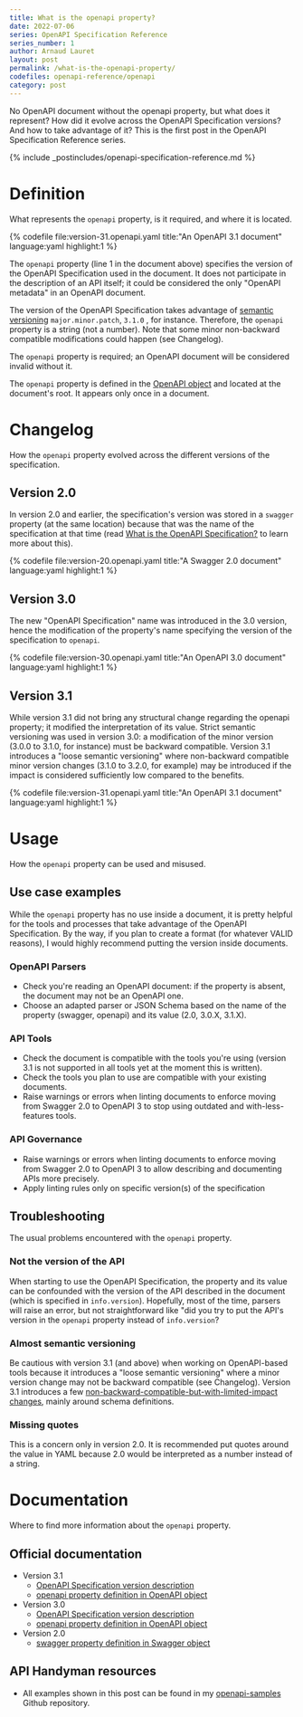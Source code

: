 ```yaml
---
title: What is the openapi property?
date: 2022-07-06
series: OpenAPI Specification Reference
series_number: 1
author: Arnaud Lauret
layout: post
permalink: /what-is-the-openapi-property/
codefiles: openapi-reference/openapi
category: post
---
```


No OpenAPI document without the openapi property, but what does it represent? How did it evolve across the OpenAPI Specification versions? And how to take advantage of it? This is the first post in the OpenAPI Specification Reference series.
<!--more-->

{% include _postincludes/openapi-specification-reference.md %}

# Definition

What represents the `openapi` property, is it required, and where it is located.

{% codefile file:version-31.openapi.yaml title:"An OpenAPI 3.1 document" language:yaml highlight:1 %}

The `openapi` property (line 1 in the document above) specifies the version of the OpenAPI Specification used in the document. It does not participate in the description of an API itself; it could be considered the only "OpenAPI metadata" in an OpenAPI document. 

The version of the OpenAPI Specification takes advantage of [semantic versioning](https://semver.org/) `major.minor.patch`, `3.1.0` , for instance. Therefore, the `openapi` property is a string (not a number).  Note that some minor non-backward compatible modifications could happen (see Changelog).

The `openapi` property is required; an OpenAPI document will be considered invalid without it.

The `openapi` property is defined in the [OpenAPI object](https://github.com/OAI/OpenAPI-Specification/blob/main/versions/3.1.0.md#oasObject) and located at the document's root. It appears only once in a document.

# Changelog

How the `openapi` property evolved across the different versions of the specification.

## Version 2.0

In version 2.0 and earlier, the specification's version was stored in a `swagger` property (at the same location) because that was the name of the specification at that time (read [What is the OpenAPI Specification?](https://apihandyman.io/what-is-the-openapi-specification/) to learn more about this).

{% codefile file:version-20.openapi.yaml title:"A Swagger 2.0 document" language:yaml highlight:1 %}


## Version 3.0

The new "OpenAPI Specification" name was introduced in the 3.0 version, hence the modification of the property's name specifying the version of the specification to `openapi`.

{% codefile file:version-30.openapi.yaml title:"An OpenAPI 3.0 document" language:yaml highlight:1 %}

## Version 3.1

While version 3.1 did not bring any structural change regarding the openapi property; it modified the interpretation of its value. Strict semantic versioning was used in version 3.0: a modification of the minor version (3.0.0 to 3.1.0, for instance) must be backward compatible. Version 3.1 introduces a "loose semantic versioning" where non-backward compatible minor version changes (3.1.0 to 3.2.0, for example) may be introduced if the impact is considered sufficiently low compared to the benefits. 

{% codefile file:version-31.openapi.yaml title:"An OpenAPI 3.1 document" language:yaml highlight:1 %}

# Usage

How the `openapi` property can be used and misused.

## Use case examples

While the `openapi` property has no use inside a document, it is pretty helpful for the tools and processes that take advantage of the OpenAPI Specification. By the way, if you plan to create a format (for whatever VALID reasons), I would highly recommend putting the version inside documents.

### OpenAPI Parsers

- Check you're reading an OpenAPI document: if the property is absent, the document may not be an OpenAPI one.
- Choose an adapted parser or JSON Schema based on the name of the property (swagger, openapi) and its value (2.0, 3.0.X, 3.1.X).

### API Tools

- Check the document is compatible with the tools you're using (version 3.1 is not supported in all tools yet at the moment this is written).
- Check the tools you plan to use are compatible with your existing documents.
- Raise warnings or errors when linting documents to enforce moving from Swagger 2.0 to OpenAPI 3 to stop using outdated and with-less-features tools.

### API Governance

- Raise warnings or errors when linting documents to enforce moving from Swagger 2.0 to OpenAPI 3 to allow describing and documenting APIs more precisely.
- Apply linting rules only on specific version(s) of the specification 

## Troubleshooting

The usual problems encountered with the `openapi` property. 

### Not the version of the API

When starting to use the OpenAPI Specification, the property and its value can be confounded with the version of the API described in the document (which is specified in `info.version`). Hopefully, most of the time, parsers will raise an error, but not straightforward like "did you try to put the API's version in the `openapi` property instead of `info.version`?

### Almost semantic versioning

Be cautious with version 3.1 (and above) when working on OpenAPI-based tools because it introduces a "loose semantic versioning" where a minor version change may not be backward compatible (see Changelog). Version 3.1 introduces a few [non-backward-compatible-but-with-limited-impact changes](https://www.openapis.org/blog/2021/02/16/migrating-from-openapi-3-0-to-3-1-0), mainly around schema definitions.

### Missing quotes

This is a concern only in version 2.0. It is recommended put quotes around the value in YAML because 2.0 would be interpreted as a number instead of a string.

# Documentation

Where to find more information about the `openapi` property.

## Official documentation

- Version 3.1
  - [OpenAPI Specification version description](https://github.com/OAI/OpenAPI-Specification/blob/main/versions/3.1.0.md#versions)
  - [openapi property definition in OpenAPI object](https://github.com/OAI/OpenAPI-Specification/blob/main/versions/3.1.0.md#oasObject)
- Version 3.0
  - [OpenAPI Specification version description](https://github.com/OAI/OpenAPI-Specification/blob/main/versions/3.0.3.md#versions)
  - [openapi property definition in OpenAPI object](https://github.com/OAI/OpenAPI-Specification/blob/main/versions/3.0.3.md#oasObject)
- Version 2.0
  - [swagger property definition in Swagger object](https://github.com/OAI/OpenAPI-Specification/blob/main/versions/2.0.md#swagger-object)

## API Handyman resources

- All examples shown in this post can be found in my [openapi-samples](https://github.com/arno-di-loreto/openapi-samples/tree/main/reference/openapi-property) Github repository.